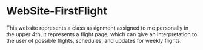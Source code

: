 # WebSite-FirstFlight
This website represents a class assignment assigned to me personally in the upper 4th, it represents a flight page, which can give an interpretation to the user of possible flights, schedules, and updates for weekly flights.
